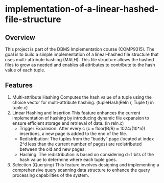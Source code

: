 # implementation-of-a-linear-hashed-file-structure
## Overview
This project is part of the DBMS Implementation course (COMP9315). The goal is to build a simple implementation of a linear-hashed file structure that uses multi-attribute hashing (MALH). This file structure allows the hashed files to grow as needed and enables all attributes to contribute to the hash value of each tuple.

## Features
1. Multi-attribute Hashing
   Computes the hash value of a tuple using the choice vector for multi-attribute hashing. (tupleHash(Reln r, Tuple t) in tuple.c)
2. Linear Hashing and Insertion
   This feature enhances the current implementation of hashing by introducing dynamic file expansion to ensure efficient storage and retrieval of data. (in reln.c)
   - Trigger Expansion: After every c (c = floor(B/R) ≈ 1024/(10*n)) insertions, a new page is added to the end of the file.
   - Redistribution: The tuples from the “buddy” page (located at index 2^d less than the current number of pages) are redistributed between the old and new pages.
   - Hashing: The redistribution is based on considering d+1 bits of the hash value to determine where each tuple goes.
3. Selection (Querying)
   This feature involves designing and implementing a comprehensive query scanning data structure to enhance the query processing capabilities of the system.
